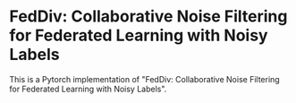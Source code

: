 # FedDiv: Collaborative Noise Filtering for Federated Learning with Noisy Labels

This is a Pytorch implementation of "FedDiv: Collaborative Noise Filtering for Federated Learning with Noisy Labels".
